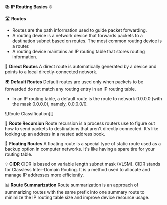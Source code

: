 📚 **IP Routing Basics** 🌐

🛣️ **Routes**
- Routes are the path information used to guide packet forwarding.
- A routing device is a network device that forwards packets to a destination subnet based on routes. The most common routing device is a router.
- A routing device maintains an IP routing table that stores routing information.

🔗 **Direct Routes**
A direct route is automatically generated by a device and points to a local directly-connected network.

🌍 **Default Routes**
Default routes are used only when packets to be forwarded do not match any routing entry in an IP routing table.
- In an IP routing table, a default route is the route to network 0.0.0.0 (with the mask 0.0.0.0), namely, 0.0.0.0/0.

![Route Classification][]

🔄 **Route Recursion**
Route recursion is a process routers use to figure out how to send packets to destinations that aren't directly connected. It's like looking up an address in a nested address book.

🔀 **Floating Routes**
A floating route is a special type of static route used as a backup option in computer networks. It's like having a spare tire for your routing table.

💡 **CIDR**
CIDR is based on variable length subnet mask (VLSM). CIDR stands for Classless Inter-Domain Routing. It is a method used to allocate and manage IP addresses more efficiently.

📊 **Route Summarization**
Route summarization is an approach of summarizing routes with the same prefix into one summary route to minimize the IP routing table size and improve device resource usage.